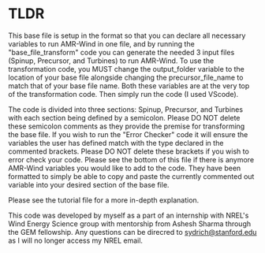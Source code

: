 # TLDR
This base file is setup in the format so that you can declare all necessary variables to run AMR-Wind in one file, and by running the "base\_file\_transform" code you can generate the needed 3 input files (Spinup, Precursor, and Turbines) to run AMR-Wind. To use the transformation code, you MUST change the output\_folder variable to the location of your base file alongside changing the precursor\_file\_name to match that of your base file name. Both these variables are at the very top of the transformation code. Then simply run the code (I used VScode).

The code is divided into three sections: Spinup, Precursor, and Turbines with each section being defined by a semicolon. Please DO NOT delete these semicolon comments as they provide the premise for transforming the base file. If you wish to run the "Error Checker" code it will ensure the variables the user has defined match with the type declared in the commented brackets. Please DO NOT delete these brackets if you wish to error check your code. Please see the bottom of this file if there is anymore AMR-Wind variables you would like to add to the code. They have been formatted to simply be able to copy and paste the currently commented out variable into your desired section of the base file.

Please see the tutorial file for a more in-depth explanation.

This code was developed by myself as a part of an internship with NREL's Wind Energy Science group with mentorship from Ashesh Sharma through the GEM fellowship. Any questions can be direcred to sydrich@stanford.edu as I will no longer access my NREL email.
